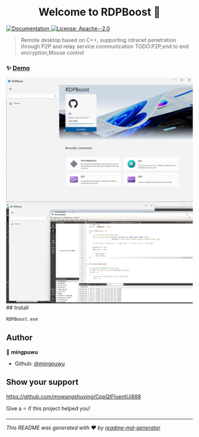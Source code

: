 <h1 align="center">Welcome to RDPBoost 👋</h1>
<p>
  <a href="https://www.example.com/" target="_blank">
    <img alt="Documentation" src="https://img.shields.io/badge/documentation-yes-brightgreen.svg" />
  </a>
  <a href="#" target="_blank">
    <img alt="License: Apache--2.0" src="https://img.shields.io/badge/License-Apache--2.0-yellow.svg" />
  </a>
</p>

> Remote desktop based on C++, supporting intranet penetration through P2P and relay service communication
> TODO:P2P,end to end encryption,Mouse control

### ✨ [Demo](https://www.example.com/)
<div align=center>
  <img src="docs/mainpage.png">
</div>
<div align=center>
  <img src="docs/alldesk.png">
</div>
## Install

```sh
RDPBoost.exe
```

## Author

👤 **mingpuwu**

* Github: [@mingpuwu](https://github.com/mingpuwu)

## Show your support
https://github.com/mowangshuying/CppQtFluentUi888

Give a ⭐️ if this project helped you!

***
_This README was generated with ❤️ by [readme-md-generator](https://github.com/kefranabg/readme-md-generator)_